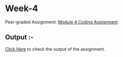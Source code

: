 # Week-4
Peer-graded Assignment: <a href="https://github.com/jhu-ep-coursera/fullstack-course4/blob/master/assignments/assignment4/Assignment-4.md" target="_blank">Module 4 Coding Assignment</a>
## Output :-
<a href="https://souvikmajumder26.github.io/HTML-CSS-and-JavaScript-for-Web-Developers/Week-4/" target="_blank">Click Here</a> to check the output of the assignment.
